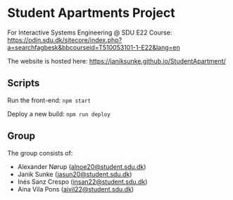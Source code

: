 # Student Apartments Project

For Interactive Systems Engineering @ SDU E22
Course: https://odin.sdu.dk/sitecore/index.php?a=searchfagbesk&bbcourseid=T510053101-1-E22&lang=en

The website is hosted here: https://janiksunke.github.io/StudentApartment/

## Scripts

Run the front-end: `npm start`

Deploy a new build: `npm run deploy`


## Group

The group consists of: 
- Alexander Nørup (alnoe20@student.sdu.dk)
- Janik Sunke (jasun20@student.sdu.dk)
- Inés Sanz Crespo (insan22@student.sdu.dk)
- Aina Vila Pons (aivil22@student.sdu.dk)
